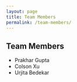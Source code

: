 ```yaml
---
layout: page
title: Team Members
permalink: /team-members/
---
```


## Team Members

- Prakhar Gupta
- Colson Xu
- Urjita Bedekar

